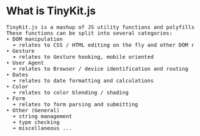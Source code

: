 # What is TinyKit.js
<pre>
TinyKit.js is a mashup of JS utility functions and polyfills to be used without restraint.
These functions can be split into several categories:
• DOM manipulation
  ➜ relates to CSS / HTML editing on the fly and other DOM related tasks
• Gesture
  ➜ relates to Gesture hooking, mobile oriented
• User Agent
  ➜ relates to Browser / device identification and routing
• Dates
  ➜ relates to date formatting and calculations
• Color
  ➜ relates to color blending / shading
• Form
  ➜ relates to form parsing and submitting
• Other (General)
  ➜ string management
  ➜ type checking
  ➜ miscellaneous ...
</pre>
